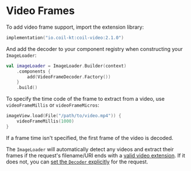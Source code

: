 # Video Frames

To add video frame support, import the extension library:

```kotlin
implementation("io.coil-kt:coil-video:2.1.0")
```

And add the decoder to your component registry when constructing your `ImageLoader`:

```kotlin
val imageLoader = ImageLoader.Builder(context)
    .components {
        add(VideoFrameDecoder.Factory())
    }
    .build()
```

To specify the time code of the frame to extract from a video, use `videoFrameMillis` or `videoFrameMicros`:

```kotlin
imageView.load(File("/path/to/video.mp4")) {
    videoFrameMillis(1000)
}
```

If a frame time isn't specified, the first frame of the video is decoded.

The `ImageLoader` will automatically detect any videos and extract their frames if the request's filename/URI ends with a [valid video extension](https://developer.android.com/guide/topics/media/media-formats#video-formats). If it does not, you can [set the `Decoder` explicitly](../api/coil-base/coil.request/-image-request/-builder/decoder-factory) for the request.
